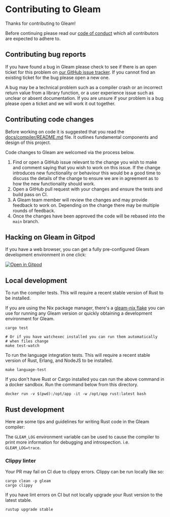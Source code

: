 # Contributing to Gleam

Thanks for contributing to Gleam!

Before continuing please read our [code of conduct][code-of-conduct] which all
contributors are expected to adhere to.

[code-of-conduct]: https://github.com/gleam-lang/gleam/blob/main/CODE_OF_CONDUCT.md


## Contributing bug reports

If you have found a bug in Gleam please check to see if there is an open
ticket for this problem on [our GitHub issue tracker][issues]. If you cannot
find an existing ticket for the bug please open a new one.

[issues]: https://github.com/gleam-lang/gleam/issues

A bug may be a technical problem such as a compiler crash or an incorrect
return value from a library function, or a user experience issue such as
unclear or absent documentation. If you are unsure if your problem is a bug
please open a ticket and we will work it out together.


## Contributing code changes

Before working on code it is suggested that you read the
[docs/compiler/README.md](docs/compiler/README.md) file.
It outlines fundamental components and design of this project.

Code changes to Gleam are welcomed via the process below.

1. Find or open a GitHub issue relevant to the change you wish to make and
   comment saying that you wish to work on this issue. If the change
   introduces new functionality or behaviour this would be a good time to
   discuss the details of the change to ensure we are in agreement as to how
   the new functionality should work.
2. Open a GitHub pull request with your changes and ensure the tests and build
   pass on CI.
3. A Gleam team member will review the changes and may provide feedback to
   work on. Depending on the change there may be multiple rounds of feedback.
4. Once the changes have been approved the code will be rebased into the
   `main` branch.

## Hacking on Gleam in Gitpod

If you have a web browser, you can get a fully pre-configured Gleam development environment in one click:

[![Open in Gitpod](https://gitpod.io/button/open-in-gitpod.svg)](https://gitpod.io/#https://github.com/gleam-lang/gleam)

## Local development

To run the compiler tests. This will require a recent stable version of Rust
to be installed.

If you are using the Nix package manager, there's a [gleam-nix flake](https://github.com/vic/gleam-nix)
you can use for running any Gleam version or quickly obtaining a development environment for Gleam.

```shell
cargo test

# Or if you have watchexec installed you can run them automatically 
# when files change
make test-watch
```

To run the language integration tests. This will require a recent stable
version of Rust, Erlang, and NodeJS to be installed.

```shell
make language-test
```

If you don't have Rust or Cargo installed you can run the above command in a docker sandbox.
Run the command below from this directory.

```shell
docker run -v $(pwd):/opt/app -it -w /opt/app rust:latest bash
```

## Rust development

Here are some tips and guidelines for writing Rust code in the Gleam compiler:

The `GLEAM_LOG` environment variable can be used to cause the compiler to
print more information for debugging and introspection. i.e.
`GLEAM_LOG=trace`.

### Clippy linter

Your PR may fail on CI due to clippy errors. Clippy can be run locally like so:

```shell
cargo clean -p gleam
cargo clippy
```

If you have lint errors on CI but not locally upgrade your Rust version to the
latest stable.

```shell
rustup upgrade stable
```
